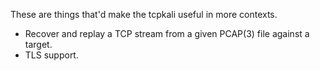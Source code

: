 
These are things that'd make the tcpkali useful in more contexts.

 * Recover and replay a TCP stream from a given PCAP(3) file against a target.
 * TLS support.

